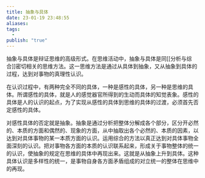 ```yaml
---
title: 抽象与具体
date: 23-01-19 23:48:55
aliases: 
tags:
  - 
publish: "true"
---
```

抽象与具体是辩证思维的高级形式。在思维活动中，抽象与具体是同[[分析与综合]]密切相关的思维方法。这一思维方法是通过从具体到抽象，又从抽象到具体的过程，达到对事物的真理性认识。

在认识过程中，有两种完全不同的具体，一种是感性的具体，另一种是思维的具体。所谓感性的具体，就是人的感觉器官所得到的生动而具体的知觉表象。感性的具体是人的认识的起点，为了实现从感性的具体到思维的具体的过渡，必须首先否定感性的具体。

对感性具体的否定就是抽象。抽象是通过分析把整体分解成各个部分，区分开必然的、本质的方面和偶然的、现象的方面，从中抽取出各个必然的、本质的因素，以达到对具体事物的某一本质方面的认识。运用综合的方法以真正达到对具体事物全面深刻的认识。把对事物各方面的本质的认识联系起来，形成关于事物整体的统一的认识，使抽象的规定在思维的具体中再现出来。这就是从抽象上升到具体。这种具体认识是多样性的统一，是事物自身各方面矛盾组成的对立统一的整体在思维中的再现。
